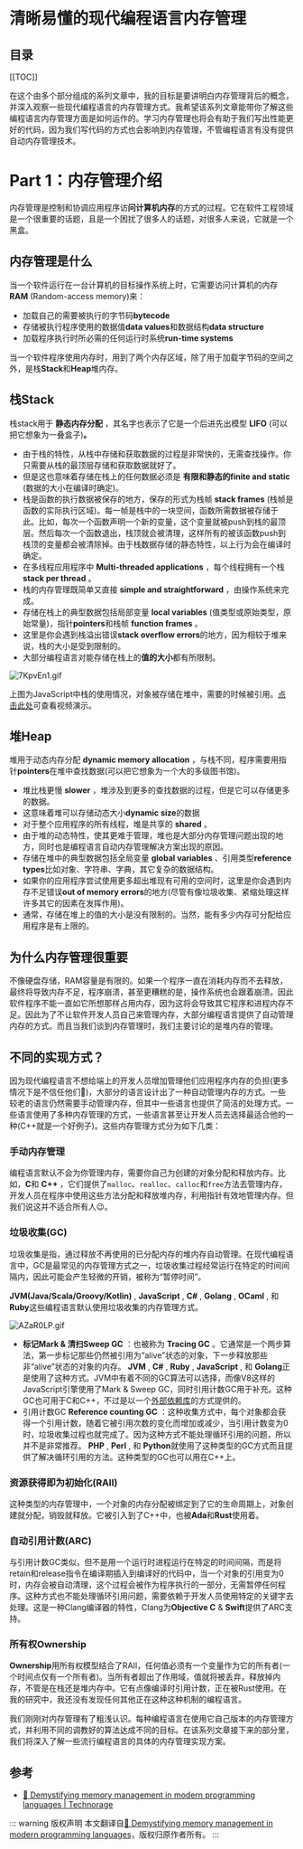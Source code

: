 # 清晰易懂的现代编程语言内存管理

## 目录

[[TOC]]

在这个由多个部分组成的系列文章中，我的目标是要讲明白内存管理背后的概念，并深入观察一些现代编程语言的内存管理方式。我希望该系列文章能带你了解这些编程语言内存管理方面是如何运作的。学习内存管理也将会有助于我们写出性能更好的代码，因为我们写代码的方式也会影响到内存管理，不管编程语言有没有提供自动内存管理技术。

# Part 1：内存管理介绍

内存管理是控制和协调应用程序访**问计算机内存**的方式的过程。它在软件工程领域是一个很重要的话题，且是一个困扰了很多人的话题，对很多人来说，它就是一个黑盒。

## 内存管理是什么

当一个软件运行在一台计算机的目标操作系统上时，它需要访问计算机的内存 **RAM** (Random-access memory)来：

* 加载自己的需要被执行的字节码**bytecode**
* 存储被执行程序使用的数据值**data values**和数据结构**data structure**
* 加载程序执行时所必需的任何运行时系统**run-time systems**

当一个软件程序使用内存时，用到了两个内存区域，除了用于加载字节码的空间之外，是栈**Stack**和**Heap**堆内存。

## 栈Stack

栈stack用于 **静态内存分配** ，其名字也表示了它是一个后进先出模型 **LIFO** (可以把它想象为一叠盒子)**。**

* 由于栈的特性，从栈中存储和获取数据的过程是非常快的，无需查找操作。你只需要从栈的最顶层存储和获取数据就好了。
* 但是这也意味着存储在栈上的任何数据必须是 **有限和静态的finite and static** (数据的大小在编译时确定)。
* 栈是函数的执行数据被保存的地方，保存的形式为栈帧 **stack frames** (栈帧是函数的实际执行区域)。每一帧是栈中的一块空间，函数所需数据被存储于此。比如，每次一个函数声明一个新的变量，这个变量就被push到栈的最顶层。然后每次一个函数退出，栈顶就会被清理，这样所有的被该函数push到栈顶的变量都会被清除掉。由于栈数据存储的静态特性，以上行为会在编译时确定。
* 在多线程应用程序中 **Multi-threaded applications** ，每个线程拥有一个栈 **stack per thread** 。
* 栈的内存管理既简单又直接 **simple and straightforward** ，由操作系统来完成。
* 存储在栈上的典型数据包括局部变量 **local variables** (值类型或原始类型，原始常量)，指针**pointers**和栈帧 **function frames** 。
* 这里是你会遇到栈溢出错误**stack overflow errors**的地方，因为相较于堆来说，栈的大小是受到限制的。
* 大部分编程语言对能存储在栈上的**值的大小**都有所限制。

![7KpvEn1.gif](https://res.craft.do/user/full/eb7c2bf3-27c1-e91b-6644-86577d3bb98f/doc/64848389-C161-4439-AF77-4EBEA7A754D9/909FA0BB-F25B-49AD-9F1D-7041257D3F98_2/PnpBHrfLBrDIc8yxCM17yRyZBC7UztxqcOBGmoL30Ywz/7KpvEn1.gif)

上图为JavaScript中栈的使用情况，对象被存储在堆中，需要的时候被引用。[点击此处](https://youtu.be/95_CAUC9nvE)可查看视频演示。

## 堆Heap

堆用于动态内存分配 **dynamic memory allocation** ，与栈不同，程序需要用指针**pointers**在堆中查找数据(可以把它想象为一个大的多级图书馆)。

* 堆比栈更慢 **slower** ，堆涉及到更多的查找数据的过程，但是它可以存储更多的数据。
* 这意味着堆可以存储动态大小**dynamic size**的数据
* 对于整个应用程序的所有线程，堆是共享的 **shared** 。
* 由于堆的动态特性，使其更难于管理，堆也是大部分内存管理问题出现的地方，同时也是编程语言自动内存管理解决方案出现的原因。
* 存储在堆中的典型数据包括全局变量 **global variables** 、引用类型**reference types**比如对象、字符串、字典，其它复杂的数据结构。
* 如果你的应用程序尝试使用更多超出堆现有可用的空间时，这里是你会遇到内存不足错误**out of memory errors**的地方(尽管有像垃圾收集、紧缩处理这样许多其它的因素在发挥作用)。
* 通常，存储在堆上的值的大小是没有限制的。当然，能有多少内存可分配给应用程序是有上限的。

## 为什么内存管理很重要

不像硬盘存储，RAM容量是有限的。如果一个程序一直在消耗内存而不去释放，最终将导致内存不足，程序崩溃，甚至更糟糕的是，操作系统也会跟着崩溃。因此软件程序不能一直如它所想那样占用内存，因为这将会导致其它程序和进程内存不足。因此为了不让软件开发人员自己来管理内存，大部分编程语言提供了自动管理内存的方式。而且当我们谈到内存管理时，我们主要讨论的是堆内存的管理。

## 不同的实现方式？

因为现代编程语言不想给端上的开发人员增加管理他们应用程序内存的负担(更多情况下是不信任他们👅)，大部分的语言设计出了一种自动管理内存的方式。一些较老的语言仍然需要手动管理内存，但其中一些语言也提供了简洁的处理方式。一些语言使用了多种内存管理的方式，一些语言甚至让开发人员去选择最适合他的一种(C++就是一个好例子)。这些内存管理方式分为如下几类：

### 手动内存管理

编程语言默认不会为你管理内存，需要你自己为创建的对象分配和释放内存。比如，**C**和 **C++** ，它们提供了`malloc`、`realloc`、`calloc`和`free`方法去管理内存，开发人员在程序中使用这些方法分配和释放堆内存，利用指针有效地管理内存。但我们说这并不适合所有人😉。

### 垃圾收集(GC)

垃圾收集是指，通过释放不再使用的已分配内存的堆内存自动管理。在现代编程语言中，GC是最常见的内存管理方式之一，垃圾收集过程经常运行在特定的时间间隔内，因此可能会产生轻微的开销，被称为“暂停时间”。

**JVM(Java/Scala/Groovy/Kotlin)** ,  **JavaScript** ,  **C#** ,  **Golang** ,  **OCaml** , 和 **Ruby**这些编程语言默认使用垃圾收集的内存管理方式。

![AZaR0LP.gif](https://res.craft.do/user/full/eb7c2bf3-27c1-e91b-6644-86577d3bb98f/doc/64848389-C161-4439-AF77-4EBEA7A754D9/9297E28E-2D24-4252-97D3-1785739BA9FC_2/pZblri32GtRYwpzLcDOVVC4XZmiTxqGoAywJtf1pC10z/AZaR0LP.gif)

* **标记Mark & 清扫Sweep GC** ：也被称为 **Tracing GC** 。它通常是一个两步算法，第一步标记那些仍然被引用为“alive”状态的对象，下一步释放那些非“alive”状态的对象的内存。 **JVM** ,  **C#** ,  **Ruby** ,  **JavaScript** , 和 **Golang**正是使用了这种方式。JVM中有着不同的GC算法可以选择，而像V8这样的JavaScript引擎使用了Mark & Sweep GC，同时引用计数GC用于补充。这种GC也可用于C和C++，不过是以一个[外部依赖库](https://en.wikipedia.org/wiki/Boehm_garbage_collector)的方式提供的。
* 引用计数GC  **Reference counting GC** ：这种收集方式中，每个对象都会获得一个引用计数，随着它被引用次数的变化而增加或减少，当引用计数变为0时，垃圾收集过程也就完成了。因为这种方式不能处理循环引用的问题，所以并不是非常推荐。 **PHP** ,  **Perl** , 和 **Python**就使用了这种类型的GC方式而且提供了解决循环引用的方法。这种类型的GC也可以用在C++上。

### 资源获得即为初始化(RAII)

这种类型的内存管理中，一个对象的内存分配被绑定到了它的生命周期上，对象创建就分配，销毁就释放。它被引入到了C++中，也被**Ada**和**Rust**使用着。

### 自动引用计数(ARC)

与引用计数GC类似，但不是用一个运行时进程运行在特定的时间间隔，而是将retain和release指令在编译期插入到编译好的代码中，当一个对象的引用变为0时，内存会被自动清理，这个过程会被作为程序执行的一部分，无需暂停任何程序。这种方式也不能处理循环引用问题，需要依赖于开发人员使用特定的关键字去处理。这是一种Clang编译器的特性，Clang为**Objective C** & **Swift**提供了ARC支持。

### 所有权Ownership

**Ownership**用所有权模型结合了RAII，任何值必须有一个变量作为它的所有者(一个时间点仅有一个所有者)。当所有者超出了作用域，值就将被丢弃，释放掉内存，不管是在栈还是堆内存中。它有点像编译时引用计数，正在被Rust使用。在我的研究中，我还没有发现任何其他正在这种这种机制的编程语言。

我们刚刚对内存管理有了粗浅认识。每种编程语言在使用它自己版本的内存管理方式，并利用不同的调教好的算法达成不同的目标。在该系列文章接下来的部分里，我们将深入了解一些流行编程语言的具体的内存管理实现方案。

## 参考

* [🚀 Demystifying memory management in modern programming languages | Technorage](https://deepu.tech/memory-management-in-programming/)

::: warning 版权声明
本文翻译自[🚀 Demystifying memory management in modern programming languages](https://deepu.tech/memory-management-in-programming/)，版权归原作者所有。
:::
